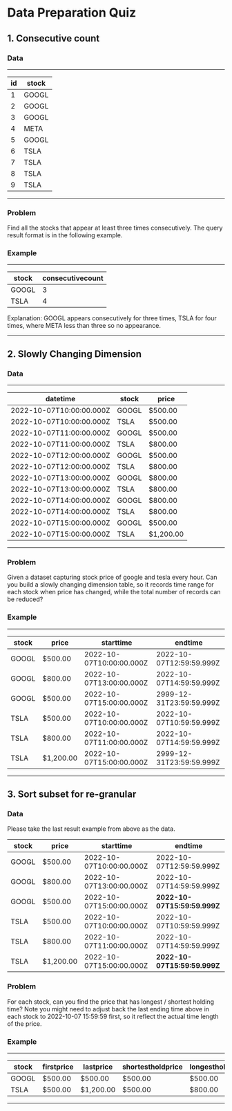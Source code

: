 
# Data Preparation Quiz

## 1. Consecutive count

### Data
---

| id  | stock |
| --- | ----- |
| 1   | GOOGL |
| 2   | GOOGL |
| 3   | GOOGL |
| 4   | META  |
| 5   | GOOGL |
| 6   | TSLA  |
| 7   | TSLA  |
| 8   | TSLA  |
| 9   | TSLA  |

---

### Problem

Find all the stocks that appear at least three times consecutively.
The query result format is in the following example.

### Example

---

| stock | consecutivecount |
| ----- | ---------------- |
| GOOGL | 3                |
| TSLA  | 4                |

Explanation: GOOGL appears consecutively for three times, TSLA for four times, where META less than three so no appearance.

---

## 2. Slowly Changing Dimension

### Data
---

| datetime                 | stock | price     |
| ------------------------ | ----- | --------- |
| 2022-10-07T10:00:00.000Z | GOOGL | $500.00   |
| 2022-10-07T10:00:00.000Z | TSLA  | $500.00   |
| 2022-10-07T11:00:00.000Z | GOOGL | $500.00   |
| 2022-10-07T11:00:00.000Z | TSLA  | $800.00   |
| 2022-10-07T12:00:00.000Z | GOOGL | $500.00   |
| 2022-10-07T12:00:00.000Z | TSLA  | $800.00   |
| 2022-10-07T13:00:00.000Z | GOOGL | $800.00   |
| 2022-10-07T13:00:00.000Z | TSLA  | $800.00   |
| 2022-10-07T14:00:00.000Z | GOOGL | $800.00   |
| 2022-10-07T14:00:00.000Z | TSLA  | $800.00   |
| 2022-10-07T15:00:00.000Z | GOOGL | $500.00   |
| 2022-10-07T15:00:00.000Z | TSLA  | $1,200.00 |

---

### Problem

Given a dataset capturing stock price of google and tesla every hour.
Can you build a slowly changing dimension table, so it records time range for each stock when price has changed,
while the total number of records can be reduced?

### Example

---

| stock | price     | starttime                | endtime                  |
|-------|-----------|--------------------------|--------------------------|
| GOOGL | $500.00   | 2022-10-07T10:00:00.000Z | 2022-10-07T12:59:59.999Z |
| GOOGL | $800.00   | 2022-10-07T13:00:00.000Z | 2022-10-07T14:59:59.999Z |
| GOOGL | $500.00   | 2022-10-07T15:00:00.000Z | 2999-12-31T23:59:59.999Z |
| TSLA  | $500.00   | 2022-10-07T10:00:00.000Z | 2022-10-07T10:59:59.999Z |
| TSLA  | $800.00   | 2022-10-07T11:00:00.000Z | 2022-10-07T14:59:59.999Z |
| TSLA  | $1,200.00 | 2022-10-07T15:00:00.000Z | 2999-12-31T23:59:59.999Z |

---

## 3. Sort subset for re-granular

### Data

Please take the last result example from above as the data.

| stock | price     | starttime                | endtime                  |
| ----- | --------- | ------------------------ | ------------------------ |
| GOOGL | $500.00   | 2022-10-07T10:00:00.000Z | 2022-10-07T12:59:59.999Z |
| GOOGL | $800.00   | 2022-10-07T13:00:00.000Z | 2022-10-07T14:59:59.999Z |
| GOOGL | $500.00   | 2022-10-07T15:00:00.000Z | **2022-10-07T15:59:59.999Z** |
| TSLA  | $500.00   | 2022-10-07T10:00:00.000Z | 2022-10-07T10:59:59.999Z |
| TSLA  | $800.00   | 2022-10-07T11:00:00.000Z | 2022-10-07T14:59:59.999Z |
| TSLA  | $1,200.00 | 2022-10-07T15:00:00.000Z | **2022-10-07T15:59:59.999Z** |


### Problem

For each stock, can you find the price that has longest / shortest holding time?
Note you might need to adjust back the last ending time above in each stock to 2022-10-07 15:59:59 first,
so it reflect the actual time length of the price.

### Example

---

| stock | firstprice | lastprice | shortestholdprice | longestholdprice |
| ----- | ---------- | --------- | ----------------- | ---------------- |
| GOOGL | $500.00    | $500.00   | $500.00           | $500.00          |
| TSLA  | $500.00    | $1,200.00 | $500.00           | $800.00          |

---

